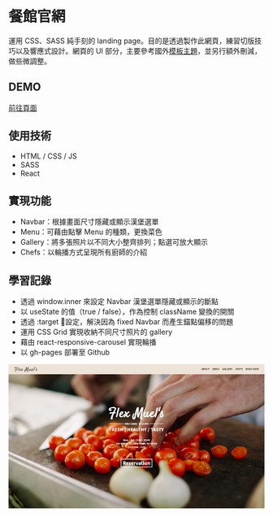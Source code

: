 # 餐館官網
運用 CSS、SASS 純手刻的 landing page。目的是透過製作此網頁，練習切版技巧以及響應式設計。網頁的 UI 部分，主要參考國外[模板主題](http://www.themezaa.com/html/leadgen/demo/restaurant/index.html)，並另行額外刪減，做些微調整。

## DEMO
[前往頁面](https://wangyiwei0108.github.io/react-restaurant-website/)

## 使用技術
- HTML / CSS / JS
- SASS
- React

## 實現功能
- Navbar：根據畫面尺寸隱藏或顯示漢堡選單
- Menu：可藉由點擊 Menu 的種類，更換菜色
- Gallery：將多張照片以不同大小整齊排列；點選可放大顯示
- Chefs：以輪播方式呈現所有廚師的介紹

## 學習記錄
- 透過 window.inner 來設定 Navbar 漢堡選單隱藏或顯示的斷點
- 以 useState 的值（true / false），作為控制 className 變換的開關
- 透過 :target 設定，解決因為 fixed Navbar 而產生錨點偏移的問題
- 運用 CSS Grid 實現收納不同尺寸照片的 gallery
- 藉由 react-responsive-carousel 實現輪播
- 以 gh-pages 部署至 Github

![GITHUB](https://github.com/wangyiwei0108/react-restaurant-website/blob/master/src/assets/res.png)
